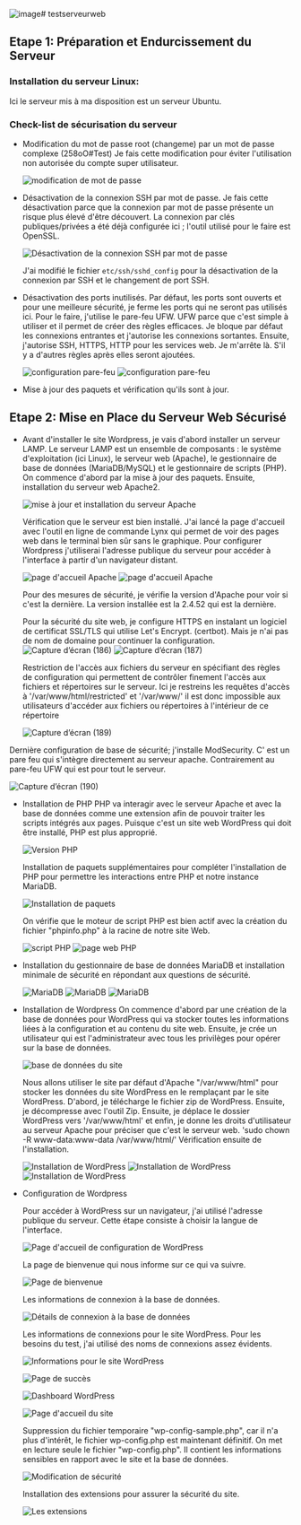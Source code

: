 ![image](https://github.com/GrandNabil/testserveurweb/assets/99473954/1b88a4e7-e4be-4515-8063-5f8f31817622)# testserveurweb

## Etape 1: Préparation et Endurcissement du Serveur

### Installation du serveur Linux:
Ici le serveur mis à ma disposition est un serveur Ubuntu.

### Check-list de sécurisation du serveur
- Modification du mot de passe root (changeme) par un mot de passe complexe (258oO#Test)
  Je fais cette modification pour éviter l'utilisation non autorisée du compte super utilisateur.
  
  ![modification de mot de passe](https://github.com/GrandNabil/testserveurweb/assets/99473954/b3650936-2e92-4205-8717-c2171d2a194a)
  
- Désactivation de la connexion SSH par mot de passe.
  Je fais cette désactivation parce que la connexion par mot de passe présente un risque plus élevé d'être découvert. La connexion par clés publiques/privées a été déjà configurée ici ; l'outil utilisé pour le faire est OpenSSL.

  ![Désactivation de la connexion SSH par mot de passe](https://github.com/GrandNabil/testserveurweb/assets/99473954/006617e3-c31d-49ae-a0f5-9dd5109daac3)

  J'ai modifié le fichier `etc/ssh/sshd_config` pour la désactivation de la connexion par SSH et le changement de port SSH.

- Désactivation des ports inutilisés.
  Par défaut, les ports sont ouverts et pour une meilleure sécurité, je ferme les ports qui ne seront pas utilisés ici. Pour le faire, j'utilise le pare-feu UFW. UFW parce que c'est simple à utiliser et il permet de créer des règles efficaces. Je bloque par défaut les connexions entrantes et j'autorise les connexions sortantes. Ensuite, j'autorise SSH, HTTPS, HTTP pour les services web. Je m'arrête là. S'il y a d'autres règles après elles seront ajoutées.

  ![configuration pare-feu](https://github.com/GrandNabil/testserveurweb/assets/99473954/0d7ecef4-a846-41b3-847f-003c3d4b0035)
  ![configuration pare-feu](https://github.com/GrandNabil/testserveurweb/assets/99473954/1b95c094-0d71-4a44-8c25-81c273bd48a5)

- Mise à jour des paquets et vérification qu'ils sont à jour.

## Etape 2: Mise en Place du Serveur Web Sécurisé

- Avant d'installer le site Wordpress, je vais d'abord installer un serveur LAMP. Le serveur LAMP est un ensemble de composants : le système d'exploitation (ici Linux), le serveur web (Apache), le gestionnaire de base de données (MariaDB/MySQL) et le gestionnaire de scripts (PHP).
  On commence d'abord par la mise à jour des paquets. Ensuite, installation du serveur web Apache2.

  ![mise à jour et installation du serveur Apache](https://github.com/GrandNabil/testserveurweb/assets/99473954/98ca5004-7f08-4fa8-aa9e-7fe200c31d72)

  Vérification que le serveur est bien installé. J'ai lancé la page d'accueil avec l'outil en ligne de commande Lynx qui permet de voir des pages web dans le terminal bien sûr sans le graphique. Pour configurer Wordpress j'utiliserai l'adresse publique du serveur pour accéder à l'interface à partir d'un navigateur distant.

  ![page d'accueil Apache](https://github.com/GrandNabil/testserveurweb/assets/99473954/eb5c8aad-c55b-48b2-9d64-cd2ddf4f0b91)
  ![page d'accueil Apache](https://github.com/GrandNabil/testserveurweb/assets/99473954/843978ee-10ea-4f01-bc65-3b09c2bdf88f) 

  Pour des mesures de sécurité, je vérifie la version d'Apache pour voir si c'est la dernière. La version installée est la 2.4.52 qui est la dernière.

  Pour la sécurité du site web, je configure HTTPS en instalant un logiciel de certificat SSL/TLS qui utilise Let's Encrypt. (certbot). Mais je n'ai pas de nom de domaine pour continuer la configuration.
      ![Capture d’écran (186)](https://github.com/GrandNabil/testserveurweb/assets/99473954/c778a132-1f51-4156-a6ec-cdd44d807514)
      ![Capture d’écran (187)](https://github.com/GrandNabil/testserveurweb/assets/99473954/40bd8c63-4f9f-44df-952a-c89d0a29993b)

  Restriction de l'accès aux fichiers du serveur en spécifiant des règles de configuration qui permettent de contrôler finement l'accès aux fichiers et répertoires sur le serveur. Ici je restreins les requêtes d'accès à '/var/www/html/restricted' et '/var/www/' il est donc impossible aux utilisateurs d'accéder aux fichiers ou répertoires à l'intérieur de ce répertoire
  
    ![Capture d’écran (189)](https://github.com/GrandNabil/testserveurweb/assets/99473954/487c15b7-0188-4f24-98e5-1fda44ce7446)

Dernière configuration de base de sécurité; j'installe ModSecurity. C' est un pare feu qui s'intègre directement au serveur apache. Contrairement au pare-feu UFW qui est pour tout le serveur.


![Capture d’écran (190)](https://github.com/GrandNabil/testserveurweb/assets/99473954/b15947e7-434c-4242-bf5d-2cabb86d48b9)

      


- Installation de PHP
  PHP va interagir avec le serveur Apache et avec la base de données comme une extension afin de pouvoir traiter les scripts intégrés aux pages. Puisque c'est un site web WordPress qui doit être installé, PHP est plus approprié.

  ![Version PHP](https://github.com/GrandNabil/testserveurweb/assets/99473954/4a5cb68e-95bd-4101-afd4-ebb0c6c55bd3)

  Installation de paquets supplémentaires pour compléter l'installation de PHP pour permettre les interactions entre PHP et notre instance MariaDB.

  ![Installation de paquets](https://github.com/GrandNabil/testserveurweb/assets/99473954/db3e4a98-8d8b-491d-af22-1e0d34942a26)
  
  On vérifie que le moteur de script PHP est bien actif avec la création du fichier "phpinfo.php" à la racine de notre site Web.

  ![script PHP](https://github.com/GrandNabil/testserveurweb/assets/99473954/6e659246-9eff-46bc-9fd1-efbcc7ba42d7)
  ![page web PHP](https://github.com/GrandNabil/testserveurweb/assets/99473954/ce3670b5-0747-43a4-b6bb-29ecb1b325df)

- Installation du gestionnaire de base de données MariaDB et installation minimale de sécurité en répondant aux questions de sécurité.

  ![MariaDB](https://github.com/GrandNabil/testserveurweb/assets/99473954/e7af5a1d-e2de-4d35-9508-3f5244956fac) 
  ![MariaDB](https://github.com/GrandNabil/testserveurweb/assets/99473954/eab61de8-4311-4e43-9c42-9cdf6cfe1a3c)
  ![MariaDB](https://github.com/GrandNabil/testserveurweb/assets/99473954/a392f875-db1b-4f4d-b5ba-8bdf6118f0fd)

- Installation de Wordpress
  On commence d'abord par une création de la base de données pour WordPress qui va stocker toutes les informations liées à la configuration et au contenu du site web. Ensuite, je crée un utilisateur qui est l'administrateur avec tous les privilèges pour opérer sur la base de données.

  ![base de données du site](https://github.com/GrandNabil/testserveurweb/assets/99473954/fb69b118-bff2-4ab7-ae90-1367ac033d47)

  Nous allons utiliser le site par défaut d'Apache "/var/www/html" pour stocker les données du site WordPress en le remplaçant par le site WordPress.
  D'abord, je télécharge le fichier zip de WordPress. Ensuite, je décompresse avec l'outil Zip. Ensuite, je déplace le dossier WordPress vers '/var/www/html' et enfin, je donne les droits d'utilisateur au serveur Apache pour préciser que c'est le serveur web. 'sudo chown -R www-data:www-data /var/www/html/'
  Vérification ensuite de l'installation.

  ![Installation de WordPress](https://github.com/GrandNabil/testserveurweb/assets/99473954/cbca250a-ccfe-49f0-8a18-cc31cbcb46e8)
  ![Installation de WordPress](https://github.com/GrandNabil/testserveurweb/assets/99473954/9c50c258-fc57-49f4-a819-570ed116351f)
  ![Installation de WordPress](https://github.com/GrandNabil/testserveurweb/assets/99473954/1ae66a02-32be-45eb-bf3e-1bf8dae27bcc)

- Configuration de Wordpress

  Pour accéder à WordPress sur un navigateur, j'ai utilisé l'adresse publique du serveur.
  Cette étape consiste à choisir la langue de l'interface.

  ![Page d'accueil de configuration de WordPress](https://github.com/GrandNabil/testserveurweb/assets/99473954/b02bdc6d-7d21-4352-874a-3bd6204d823e)

  La page de bienvenue qui nous informe sur ce qui va suivre.

  ![Page de bienvenue](https://github.com/GrandNabil/testserveurweb/assets/99473954/01ba89ea-e62a-422e-bb3e-db387cc32cd3)
  
  Les informations de connexion à la base de données.

  ![Détails de connexion à la base de données](https://github.com/GrandNabil/testserveurweb/assets/99473954/8b5143dc-0f4a-477f-9655-107216b13674)

  Les informations de connexions pour le site WordPress. Pour les besoins du test, j'ai utilisé des noms de connexions assez évidents.

  ![Informations pour le site WordPress](https://github.com/GrandNabil/testserveurweb/assets/99473954/1b6fdafb-bc6a-437d-b19f-34b1675f5e8b)

  ![Page de succès](https://github.com/GrandNabil/testserveurweb/assets/99473954/6f031238-402e-4b50-8648-3bc212ada66b)

  ![Dashboard WordPress](https://github.com/GrandNabil/testserveurweb/assets/99473954/e86504f0-13a4-4029-a893-18862fd7a71f)
  
  ![Page d'accueil du site](https://github.com/GrandNabil/testserveurweb/assets/99473954/e28bef3d-d39d-4238-8dc0-10590b101006)

  Suppression du fichier temporaire "wp-config-sample.php", car il n'a plus d'intérêt, le fichier wp-config.php est maintenant définitif. On met en lecture seule le fichier "wp-config.php". Il contient les informations sensibles en rapport avec le site et la base de données.

  ![Modification de sécurité](https://github.com/GrandNabil/testserveurweb/assets/99473954/037237ee-c5ad-4d1e-ab95-f971c848b7c2)

  Installation des extensions pour assurer la sécurité du site.

  ![Les extensions](https://github.com/GrandNabil/testserveurweb/assets/99473954/6595e953-4ff3-4d20-8ea8-7fc77486cf53)
